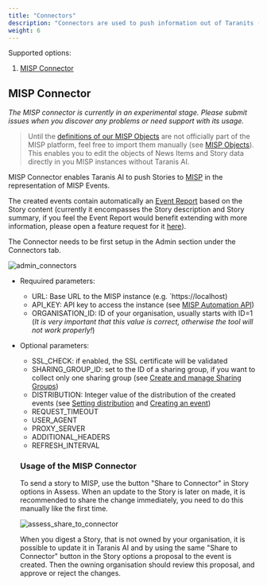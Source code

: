 ```yaml
---
title: "Connectors"
description: "Connectors are used to push information out of Taranits (experimental)"
weight: 6
---
```


Supported options:
1. [MISP Connector](#misp-connector)

## MISP Connector
*The MISP connector is currently in an experimental stage. Please submit issues when you discover any problems or need support with its usage.*

> Until the [definitions of our MISP Objects](https://github.com/taranis-ai/taranis-ai/tree/master/src/worker/worker/connectors/definitions/objects) are not officially part of the MISP platform, feel free to import them manually (see [MISP Objects](https://www.misp-project.org/2021/03/17/MISP-Objects-101.html/)). This enables you to edit the objects of News Items and Story data directly in you MISP instances without Taranis AI.

MISP Connector enables Taranis AI to push Stories to [MISP](https://www.misp-project.org/) in the representation of MISP Events.

The created events contain automatically an [Event Report](https://www.circl.lu/doc/misp/create-event-report/) based on the Story content (currently it encompasses the Story description and Story summary, if you feel the Event Report would benefit extending with more information, please open a feature request for it [here](https://github.com/taranis-ai/taranis-ai/issues)).


The Connector needs to be first setup in the Admin section under the Connectors tab.

![admin_connectors](/docs/admin_connectors.png)

* Requuired parameters:
  * URL: Base URL to the MISP instance (e.g. `https://localhost)
  * API_KEY: API key to access the instance (see [MISP Automation API](https://www.circl.lu/doc/misp/automation/#automation-api))
  * ORGANISATION_ID: ID of your organisation, usually starts with ID=1 (*It is very important that this value is correct, otherwise the tool will not work properly!*)

* Optional parameters:
  * SSL_CHECK: if enabled, the SSL certificate will be validated
  * SHARING_GROUP_ID: set to the ID of a sharing group, if you want to collect only one sharing group (see [Create and manage Sharing Groups](https://www.circl.lu/doc/misp/using-the-system/#create-and-manage-sharing-groups))
  * DISTRIBUTION: Integer value of the distribution of the created events (see [Setting distribution](https://www.circl.lu/doc/misp/best-practices/#setting-distribution) and [Creating an event](https://www.circl.lu/doc/misp/using-the-system/#creating-an-event))
  * REQUEST_TIMEOUT
  * USER_AGENT
  * PROXY_SERVER
  * ADDITIONAL_HEADERS
  * REFRESH_INTERVAL

  ### Usage of the MISP Connector
  To send a story to MISP, use the button "Share to Connector" in Story options in Assess. When an update to the Story is later on made, it is recommended to share the change immediately, you need to do this manually like the first time.

  ![assess_share_to_connector](/docs/assess_share_to_connector.png)


  When you digest a Story, that is not owned by your organisation, it is possible to update it in Taranis AI and by using the same "Share to Connector" button in the Story options a proposal to the event is created. Then the owning organisation should review this proposal, and approve or reject the changes.
